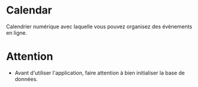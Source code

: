 # Calendar

Calendrier numérique avec laquelle vous pouvez organisez des évènements en ligne.


# Attention

- Avant d'utiliser l'application, faire attention à bien initialiser la base de données.
